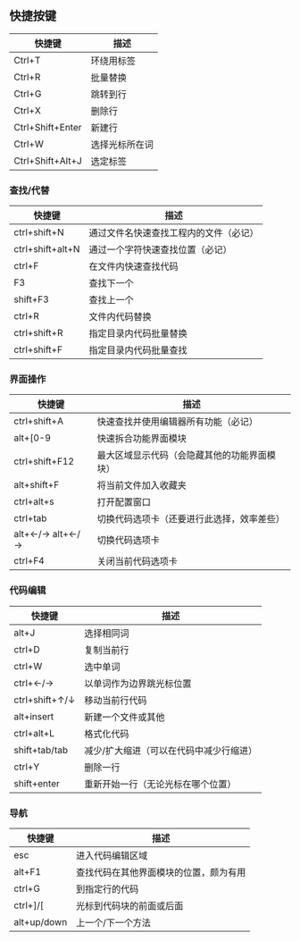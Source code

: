 ## 快捷按键

| 快捷键 | 描述 |
| --- | --- |
| Ctrl+T | 环绕用标签 |
| Ctrl+R | 批量替换 |
| Ctrl+G | 跳转到行 |
| Ctrl+X | 删除行 |
| Ctrl+Shift+Enter | 新建行 |
| Ctrl+W | 选择光标所在词 |
| Ctrl+Shift+Alt+J | 选定标签 |

### 查找/代替

| 快捷键 | 描述 |
| --- | --- |
| ctrl+shift+N | 通过文件名快速查找工程内的文件（必记） |
| ctrl+shift+alt+N | 通过一个字符快速查找位置（必记） |
| ctrl+F | 在文件内快速查找代码 |
| F3 | 查找下一个 |
| shift+F3 | 查找上一个 |
| ctrl+R | 文件内代码替换 |
| ctrl+shift+R | 指定目录内代码批量替换 |
| ctrl+shift+F | 指定目录内代码批量查找 |

### 界面操作

| 快捷键 | 描述 |
| --- | --- |
| ctrl+shift+A | 快速查找并使用编辑器所有功能（必记） |
| alt+[0-9 | 快速拆合功能界面模块 |
| ctrl+shift+F12 | 最大区域显示代码（会隐藏其他的功能界面模块） |
| alt+shift+F | 将当前文件加入收藏夹 |
| ctrl+alt+s | 打开配置窗口 |
| ctrl+tab | 切换代码选项卡（还要进行此选择，效率差些） |
| alt+←/→	alt+←/→ | 切换代码选项卡 |
| ctrl+F4 | 关闭当前代码选项卡 |

### 代码编辑

| 快捷键 | 描述 |
| --- | --- |
| alt+J | 选择相同词 |
| ctrl+D | 复制当前行 |
| ctrl+W | 选中单词 |
| ctrl+←/→ | 以单词作为边界跳光标位置 |
| ctrl+shift+↑/↓ | 移动当前行代码 |
| alt+insert | 新建一个文件或其他 |
| ctrl+alt+L | 格式化代码 |
| shift+tab/tab | 减少/扩大缩进（可以在代码中减少行缩进） |
| ctrl+Y | 删除一行 |
| shift+enter | 重新开始一行（无论光标在哪个位置） |

### 导航

| 快捷键 | 描述 |
| --- | --- |
| esc | 进入代码编辑区域 |
| alt+F1 | 查找代码在其他界面模块的位置，颇为有用 |
| ctrl+G | 到指定行的代码 |
| ctrl+]/[ | 光标到代码块的前面或后面 |
| alt+up/down | 上一个/下一个方法 |